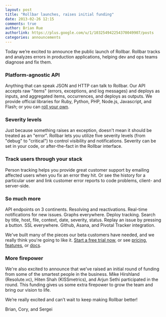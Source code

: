 ```yaml
---
layout: post
title: "Rollbar launches, raises initial funding"
date: 2013-02-26 12:15
comments: true
author: Brian Rue
authorlink: https://plus.google.com/u/1/103254942254370049907/posts
categories: announcements
---
```


Today we’re excited to announce the public launch of Rollbar. Rollbar tracks and analyzes errors in production applications, helping dev and ops teams diagnose and fix them.

### Platform-agnostic API

Anything that can speak JSON and HTTP can talk to Rollbar. Our API accepts raw "items" (errors, exceptions, and log messages) and deploys as inputs, and aggregated items, occurrences, and deploys as outputs. We provide official libraries for Ruby, Python, PHP, Node.js, Javascript, and Flash; or you can [roll your own](https://rollbar.com/docs/api_items/).

### Severity levels

Just because something raises an exception, doesn't mean it should be treated as an "error". Rollbar lets you utilize five severity levels (from "debug" to "critical") to control visibility and notifications. Severity can be set in your code, or after-the-fact in the Rollbar interface.

### Track users through your stack

Person tracking helps you provide great customer support by emailing affected users when you fix an error they hit. Or see the history for a particular user and link customer error reports to code problems, client- and server-side.

### So much more

API endpoints on 3 continents. Resolving and reactivations. Real-time notifications for new issues. Graphs everywhere. Deploy tracking. Search by title, host, file, context, date, severity, status. Replay an issue by pressing a button. SSL everywhere. Github, Asana, and Pivotal Tracker integration. 

We've built many of the pieces our beta customers have needed, and we really think you're going to like it. [Start a free trial now](https://rollbar.com/signup/), or see [pricing](https://rollbar.com/pricing), [features](https://rollbar.com/features/), or [docs](https://rollbar.com/docs/).

### More firepower

We're also excited to announce that we've raised an initial round of funding from some of the smartest people in the business. Mike Hirshland (Resolute.vc), Hiten Shah (KISSmetrics), and Arjun Sethi participated in the round. This funding gives us some extra firepower to grow the team and bring our vision to life.

We’re really excited and can’t wait to keep making Rollbar better!

Brian, Cory, and Sergei
